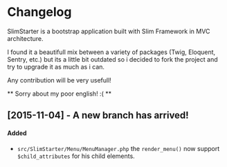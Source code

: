 Changelog
=========

SlimStarter is a bootstrap application built with Slim Framework in MVC architecture.

I found it a beautifull mix between a variety of packages (Twig, Eloquent, Sentry, etc.)
but its a little bit outdated so i decided to fork the project and try to upgrade it as much as i can.

Any contribution will be very usefull!

** Sorry about my poor english! :( **


## [2015-11-04] - A new branch has arrived!
#### Added
-  `src/SlimStarter/Menu/MenuManager.php` the `render_menu()` now support `$child_attributes` for his child elements.


